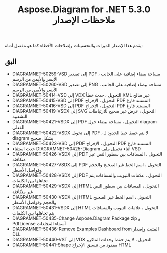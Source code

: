 ﻿---
title: Aspose.Diagram for .NET 5.3.0 ملاحظات الإصدار
type: docs
weight: 70
url: /ar/net/aspose-diagram-for-net-5-3-0-release-notes/
---
يقدم هذا الإصدار الميزات والتحسينات وإصلاحات الأخطاء كما هو مفصل أدناه:
## **البق**
- DIAGRAMNET-50259-VSD إلى تصدير PDF ، مساحة بيضاء إضافية على الجانب الأيسر والأيمن من الرسم
- DIAGRAMNET-50260-VSD إلى تصدير PNG ، مساحة بيضاء إضافية على الجانب الأيسر والأيمن من الرسم
- DIAGRAMNET-50414-VSD إلى VDX التحويل ، حدث خطأ XML غير صالح
- DIAGRAMNET-50415-VSD إلى PDF التحويل ، الإخراج PDF المستند فارغ
- DIAGRAMNET-50416-VSD إلى PDF التحويل ، الإخراج PDF المستند فارغ
- DIAGRAMNET-50419-VSDX إلى SVG التحويل ، عرض غير صحيح للارتباطات التشعبية
- DIAGRAMNET-50421-VSDX إلى PDF التحويل ، مساحة بيضاء حول diagram الفعلي
- DIAGRAMNET-50422-VSDX إلى تحويل PDF ، لا يتم حفظ خط الحدود لـ diagram بشكل صحيح
- DIAGRAMNET-50423-VSD إلى PDF التحويل ، الإخراج PDF المستند فارغ
- حدث استثناء DIAGRAMNET-50425-Diagram أثناء تحميل ملف VSD
- DIAGRAMNET-50426-VSDX إلى PDF التحويل ، المسافات بين سطور النص غير متكافئة
- DIAGRAMNET-50427-VSDX إلى PDF التحويل ، اسم الخط غير الصحيح والحجم وفواصل الأسطر
- DIAGRAMNET-50428-VSDX إلى PDF التحويل ، علامات التبويب والمسافات يتم تجاهلها بين الكلمات
- DIAGRAMNET-50429-VSDX إلى HTML التحويل ، المسافات بين سطور النص غير متكافئة
- DIAGRAMNET-50430-VSDX إلى HTML التحويل ، اسم الخط غير الصحيح والحجم وفواصل الأسطر
- DIAGRAMNET-50431-VSDX إلى HTML التحويل ، علامات التبويب والمسافات يتم تجاهلها بين الكلمات
- DIAGRAMNET-50435-Change Aspose.Diagram Package zip و PdfLicense أسماء المجلدات
- DIAGRAMNET-50436-Remove Examples Dashboard from المثبت وإصدار DLL
- DIAGRAMNET-50440-VST إلى VDX التحويل ، لا يتم حفظ وحدات الماكرو
- DIAGRAMNET-50441-Shape مفقود من تنسيق الإخراج HTML

